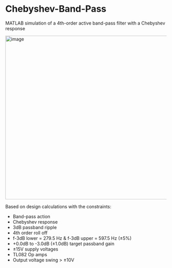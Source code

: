 # Chebyshev-Band-Pass
MATLAB simulation of a 4th-order active band-pass filter with a Chebyshev response

<img width="640" height="512" alt="image" src="https://github.com/user-attachments/assets/98aa9764-a107-45c1-8824-b2ee03db5546" />

Based on design calculations with the constraints:
- Band-pass action
- Chebyshev response
- 3dB passband ripple
- 4th order roll off
- f-3dB lower = 279.5 Hz & f-3dB upper = 597.5 Hz (±5%)
- +0.0dB to -3.0dB (±1.0dB) target passband gain
- ±15V supply voltages
- TL082 Op amps
- Output voltage swing > ±10V

